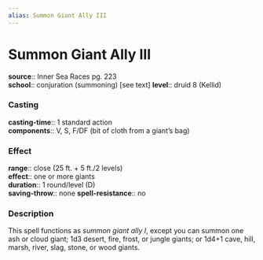 ```yaml
---
alias: Summon Giant Ally III
---
```


# Summon Giant Ally III 

**source**:: Inner Sea Races pg. 223  
**school**:: conjuration (summoning) \[see text\]
**level**:: druid 8 (Kellid)

### Casting 

**casting-time**:: 1 standard action  
**components**:: V, S, F/DF (bit of cloth from a giant’s bag)

### Effect 

**range**:: close (25 ft. + 5 ft./2 levels)  
**effect**:: one or more giants  
**duration**:: 1 round/level (D)  
**saving-throw**:: none
**spell-resistance**:: no

### Description 

This spell functions as *summon giant ally I*, except you can summon one ash or cloud giant; 1d3 desert, fire, frost, or jungle giants; or 1d4+1 cave, hill, marsh, river, slag, stone, or wood giants.
